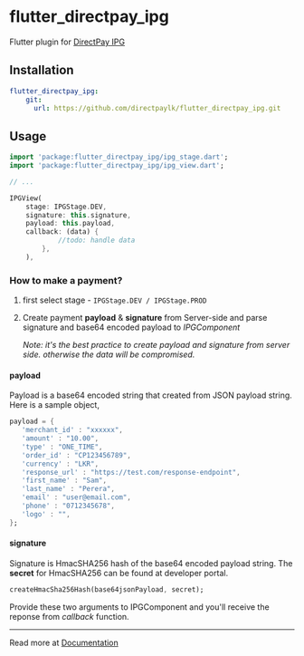 # flutter_directpay_ipg

Flutter plugin for [DirectPay IPG](https://directpay.lk/ipg, "DirectPay IPG")

## Installation

```yaml
flutter_directpay_ipg:
    git:
      url: https://github.com/directpaylk/flutter_directpay_ipg.git
```

## Usage

```dart
import 'package:flutter_directpay_ipg/ipg_stage.dart';
import 'package:flutter_directpay_ipg/ipg_view.dart';

// ...

IPGView(
    stage: IPGStage.DEV,
    signature: this.signature,
    payload: this.payload,
    callback: (data) {
            //todo: handle data
        },
    ),
```

### How to make a payment?

1. first select stage - ```IPGStage.DEV / IPGStage.PROD```
2. Create payment **payload** & **signature** from Server-side and parse signature and base64 encoded payload to *IPGComponent*

    *Note: it's the best practice to create payload and signature from server side. otherwise the data will be compromised.*

#### payload
Payload is a base64 encoded string that created from JSON payload string. Here is a sample object,
```dart
payload = {
   'merchant_id' : "xxxxxx",
   'amount' : "10.00",
   'type' : "ONE_TIME",
   'order_id' : "CP123456789",
   'currency' : "LKR",
   'response_url' : "https://test.com/response-endpoint",
   'first_name' : "Sam",
   'last_name' : "Perera",
   'email' : "user@email.com",
   'phone' : "0712345678",
   'logo' : "",
};
```
#### signature
Signature is HmacSHA256 hash of the base64 encoded payload string. The **secret** for HmacSHA256 can be found at developer portal.

```dart
createHmacSha256Hash(base64jsonPayload, secret);
```

Provide these two arguments to IPGComponent and you'll receive the reponse from *callback* function.

---

Read more at [Documentation](https://doc.directpay.lk/, "DirectPay Documentation")